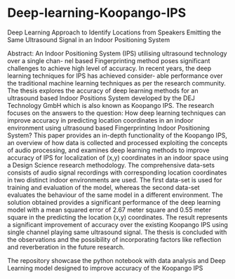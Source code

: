 # Deep-learning-Koopango-IPS
Deep Learning Approach to Identify Locations from Speakers Emitting the Same Ultrasound Signal in an Indoor Positioning System



Abstract:
An Indoor Positioning System (IPS) utilising ultrasound technology over a single chan- nel based Fingerprinting method poses significant challenges to achieve high level of accuracy. In recent years, the deep learning techniques for IPS has achieved consider- able performance over the traditional machine learning techniques as per the research community. The thesis explores the accuracy of deep learning methods for an ultrasound based Indoor Positions System developed by the DEJ Technology GmbH which is also known as Koopango IPS. The research focuses on the answers to the question: How deep learning techniques can improve accuracy in predicting location coordinates in an indoor environment using ultrasound based Fingerprinting Indoor Positioning System?
This paper provides an in-depth functionality of the Koopango IPS, an overview of how data is collected and processed exploiting the concepts of audio processing, and examines deep learning methods to improve accuracy of IPS for localization of (x,y) coordinates in an indoor space using a Design Science research methodology. The comprehensive data-sets consists of audio signal recordings with corresponding location coordinates in two distinct indoor environments are used. The first data-set is used for training and evaluation of the model, whereas the second data-set evaluates the behaviour of the same model in a different environment.
The solution obtained provides a significant performance of the deep learning model with a mean squared error of 2.67 meter square and 0.55 meter square in the predicting the location (x,y) coordinates. The result represents a significant improvement of accuracy over the existing Koopango IPS using single channel playing same ultrasound signal. The thesis is concluded with the observations and the possibility of incorporating factors like reflection and reverberation in the future research.


The repository showcase the python notebook with data analysis and Deep Learning model designed to improve accuracy of the Koopango IPS

